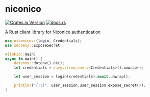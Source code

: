 # niconico
[![Crates.io Version](https://img.shields.io/crates/v/niconico)](https://crates.io/crates/niconico)
[![docs.rs](https://img.shields.io/docsrs/niconico)](https://docs.rs/niconico/latest/niconico/)

A Rust client library for Niconico authentication
```rust
use niconico::{login, Credentials};
use secrecy::ExposeSecret;

#[tokio::main]
async fn main() {
    dotenvy::dotenv().ok();
    let credentials = envy::from_env::<Credentials>().unwrap();

    let user_session = login(credentials).await.unwrap();

    println!("{:?}", user_session.user_session.expose_secret());
}
```
